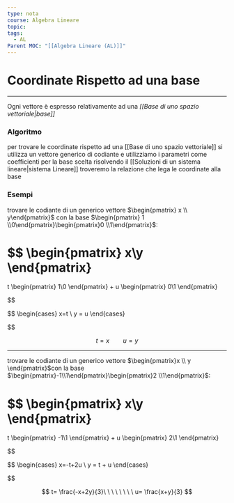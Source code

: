 ```yaml
---
type: nota
course: Algebra Lineare
topic: 
tags:
  - AL
Parent MOC: "[[Algebra Lineare (AL)]]"
---
```

# Coordinate Rispetto ad una base
---
Ogni vettore è espresso relativamente ad una _[[Base di uno spazio vettoriale|base]]_   
### Algoritmo
per trovare le coordinate rispetto ad una [[Base di uno spazio vettoriale]] si utilizza un vettore generico di codiante e utilizziamo i parametri come coefficienti per la base scelta risolvendo il [[Soluzioni di un sistema lineare|sistema Lineare]] troveremo la relazione che lega le coordinate alla base

### Esempi

trovare le codiante di un generico vettore $\begin{pmatrix} x \\ y\end{pmatrix}$ con la base $\begin{pmatrix} 1 \\0\end{pmatrix}\begin{pmatrix}0 \\1\end{pmatrix}$:

$$
\begin{pmatrix}
x\\y
\end{pmatrix}
=
t
\begin{pmatrix}
1\\0
\end{pmatrix}
+
u
\begin{pmatrix}
0\\1
\end{pmatrix}

$$

$$
\begin{cases}
x=t \\
y = u
\end{cases}

$$

$$
t = x\ \ \ \ \ \ \ \ u = y
$$

---

  trovare le codiante di un generico vettore $\begin{pmatrix}x \\ y \end{pmatrix}$con la base $\begin{pmatrix}-1\\1\end{pmatrix}\begin{pmatrix}2 \\1\end{pmatrix}$:

$$
\begin{pmatrix}
x\\y
\end{pmatrix}
=
t
\begin{pmatrix}
-1\\1
\end{pmatrix}
+
u
\begin{pmatrix}
2\\1
\end{pmatrix}

$$

$$
\begin{cases}
x=-t+2u \\
y = t + u
\end{cases}

$$

$$
t= \frac{-x+2y}{3}\ \ \ \ \ \ \ \ u= \frac{x+y}{3}
$$
